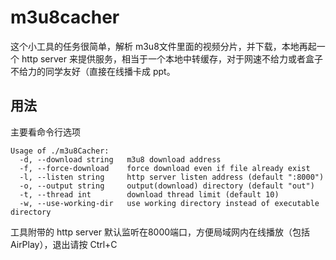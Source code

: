 # m3u8cacher

这个小工具的任务很简单，解析 m3u8文件里面的视频分片，并下载，本地再起一个 http server 来提供服务，相当于一个本地中转缓存，对于网速不给力或者盒子不给力的同学友好（直接在线播卡成 ppt。

## 用法
主要看命令行选项
```
Usage of ./m3u8Cacher:
  -d, --download string   m3u8 download address
  -f, --force-download    force download even if file already exist
  -l, --listen string     http server listen address (default ":8000")
  -o, --output string     output(download) directory (default "out")
  -t, --thread int        download thread limit (default 10)
  -w, --use-working-dir   use working directory instead of executable directory
```

工具附带的 http server 默认监听在8000端口，方便局域网内在线播放（包括 AirPlay），退出请按 Ctrl+C
